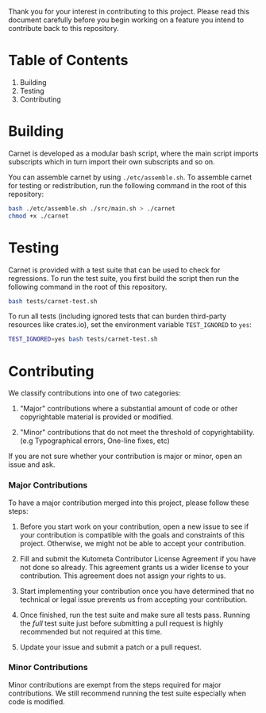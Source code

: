 Thank you for your interest in contributing to this project. Please 
read this document carefully before you begin working on a feature 
you intend to contribute back to this repository.


# Table of Contents

1. Building
2. Testing
3. Contributing


# Building

Carnet is developed as a modular bash script, where the main script 
imports subscripts which in turn import their own subscripts and so 
on. 

You can assemble carnet by using `./etc/assemble.sh`. To assemble 
carnet for testing or redistribution, run the following command in 
the root of this repository:

```sh
bash ./etc/assemble.sh ./src/main.sh > ./carnet
chmod +x ./carnet
```


# Testing

Carnet is provided with a test suite that can be used to check for 
regressions. To run the test suite, you first build the script then 
run the following command in the root of this repository.

```sh
bash tests/carnet-test.sh
```

To run all tests (including ignored tests that can burden third-party
resources like crates.io), set the environment variable 
`TEST_IGNORED` to `yes`:

```sh
TEST_IGNORED=yes bash tests/carnet-test.sh
```


# Contributing

We classify contributions into one of two categories:

1. "Major" contributions where a substantial amount of code or other 
   copyrightable material is provided or modified.

2. "Minor" contributions that do not meet the threshold of 
   copyrightability. (e.g Typographical errors, One-line fixes, etc)

If you are not sure whether your contribution is major or minor, 
open an issue and ask.


### Major Contributions

To have a major contribution merged into this project, please follow 
these steps:

1. Before you start work on your contribution, open a new issue to
   see if your contribution is compatible with the goals and 
   constraints of this project. Otherwise, we might not be able to
   accept your contribution.
   
2. Fill and submit the Kutometa Contributor License Agreement if you 
   have not done so already. This agreement grants us a wider license
   to your contribution. This agreement does not assign your rights 
   to us.
   
3. Start implementing your contribution once you have determined that
   no technical or legal issue prevents us from accepting your 
   contribution.
   
4. Once finished, run the test suite and make sure all tests pass. 
   Running the _full_ test suite just before submitting a pull 
   request is highly recommended but not required at this time.

5. Update your issue and submit a patch or a pull request.
   

### Minor Contributions

Minor contributions are exempt from the steps required for major 
contributions. We still recommend running the test suite especially 
when code is modified.


